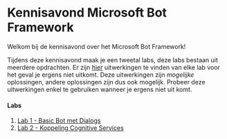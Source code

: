 # **Kennisavond Microsoft Bot Framework**

Welkom bij de kennisavond over het Microsoft Bot Framework!

Tijdens deze kennisavond maak je een tweetal labs, deze labs bestaan uit meerdere opdrachten.
Er zijn [hier](./Labs/FinishedSolutions) uitwerkingen te vinden van elke lab voor het geval je ergens niet uitkomt. Deze uitwerkingen zijn _mogelijke_ oplossingen, andere oplossingen zijn dus ook mogelijk. Probeer deze uitwerkingen enkel te gebruiken wanneer je ergens niet uit komt. 


#### **Labs**
1. [Lab 1 - Basic Bot met Dialogs](./Labs/Lab01.md)
2. [Lab 2 - Koppeling Cognitive Services](./Labs/Lab02.md)
